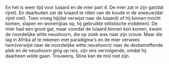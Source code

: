 En het is weer tijd voor luiaard en de mier part 4. De mier zat in zijn gat(dat rijmt). En daarbuiten zat de luiaard te rillen van de koude in de sneeuw(dat rijmt niet). Toen vroeg hij(dat verwijst naar de luiaard) of hij binnen mocht komen, slapen en wonen(pas op, hij gebruikte stilistische middelen). De mier had een groot gat, maar voordat de luiaard binnen kon komen, kwam de noordelijke witte neushoorn, die op zoek was naar zijn vrouw. Maar die lag in Afrika af te rekenen met paradigma's en de mier verwees hem(verwijst naar de noordelijke witte neushoorn) naar de desbetreffende plek en de neushoorn ging op reis, zijn reis vervolgende, omdat hij daarheen wilde gaan. Trouwens, Stine kan de mol niet zijn.
